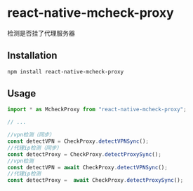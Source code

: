 # react-native-mcheck-proxy

检测是否挂了代理服务器

## Installation

```sh
npm install react-native-mcheck-proxy
```

## Usage

```js
import * as McheckProxy from "react-native-mcheck-proxy";

// ...

//vpn检测（同步）
const detectVPN = CheckProxy.detectVPNSync();
//代理ip检测（同步）
const detectProxy = CheckProxy.detectProxySync();
//vpn检测
const detectVPN = await CheckProxy.detectVPNSync();
//代理ip检测
const detectProxy =  await CheckProxy.detectProxySync();
```
